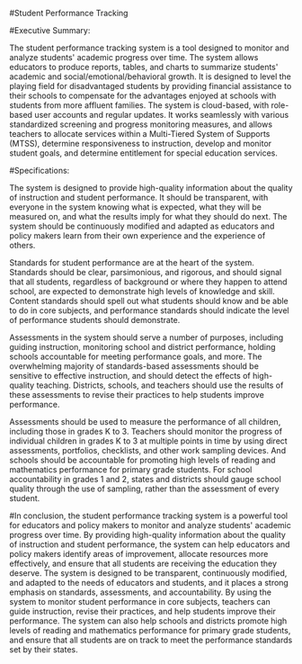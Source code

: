 #Student Performance Tracking 

#Executive Summary:

The student performance tracking system is a tool designed to monitor and analyze students' academic progress over time. The system allows educators to produce reports, tables, and charts to summarize students' academic and social/emotional/behavioral growth. It is designed to level the playing field for disadvantaged students by providing financial assistance to their schools to compensate for the advantages enjoyed at schools with students from more affluent families. The system is cloud-based, with role-based user accounts and regular updates. It works seamlessly with various standardized screening and progress monitoring measures, and allows teachers to allocate services within a Multi-Tiered System of Supports (MTSS), determine responsiveness to instruction, develop and monitor student goals, and determine entitlement for special education services.

#Specifications:

The system is designed to provide high-quality information about the quality of instruction and student performance. It should be transparent, with everyone in the system knowing what is expected, what they will be measured on, and what the results imply for what they should do next. The system should be continuously modified and adapted as educators and policy makers learn from their own experience and the experience of others.

Standards for student performance are at the heart of the system. Standards should be clear, parsimonious, and rigorous, and should signal that all students, regardless of background or where they happen to attend school, are expected to demonstrate high levels of knowledge and skill. Content standards should spell out what students should know and be able to do in core subjects, and performance standards should indicate the level of performance students should demonstrate.

Assessments in the system should serve a number of purposes, including guiding instruction, monitoring school and district performance, holding schools accountable for meeting performance goals, and more. The overwhelming majority of standards-based assessments should be sensitive to effective instruction, and should detect the effects of high-quality teaching. Districts, schools, and teachers should use the results of these assessments to revise their practices to help students improve performance.

Assessments should be used to measure the performance of all children, including those in grades K to 3. Teachers should monitor the progress of individual children in grades K to 3 at multiple points in time by using direct assessments, portfolios, checklists, and other work sampling devices. And schools should be accountable for promoting high levels of reading and mathematics performance for primary grade students. For school accountability in grades 1 and 2, states and districts should gauge school quality through the use of sampling, rather than the assessment of every student.

#In conclusion, the student performance tracking system is a powerful tool for educators and policy makers to monitor and analyze students' academic progress over time. By providing high-quality information about the quality of instruction and student performance, the system can help educators and policy makers identify areas of improvement, allocate resources more effectively, and ensure that all students are receiving the education they deserve. The system is designed to be transparent, continuously modified, and adapted to the needs of educators and students, and it places a strong emphasis on standards, assessments, and accountability. By using the system to monitor student performance in core subjects, teachers can guide instruction, revise their practices, and help students improve their performance. The system can also help schools and districts promote high levels of reading and mathematics performance for primary grade students, and ensure that all students are on track to meet the performance standards set by their states.



